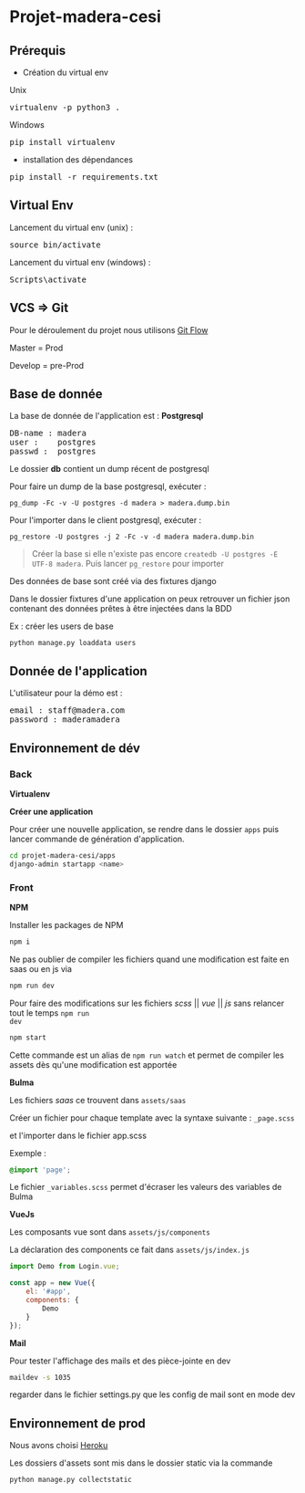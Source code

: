 # Projet-madera-cesi

## Prérequis
- Création du virtual env

Unix
<pre>virtualenv -p python3 .</pre>
Windows
<pre>pip install virtualenv</pre>
- installation des dépendances 

<pre>pip install -r requirements.txt</pre>

## Virtual Env
Lancement du virtual env (unix) :
<pre>source bin/activate</pre>

Lancement du virtual env (windows) :
<pre>Scripts\activate</pre>

## VCS => Git

Pour le déroulement du projet nous utilisons [Git Flow](https://danielkummer.github.io/git-flow-cheatsheet/)

Master = Prod

Develop = pre-Prod

## Base de donnée

La base de donnée de l'application est : **Postgresql** 

<pre>
DB-name : madera
user :    postgres
passwd :  postgres
</pre>

Le dossier **db** contient un dump récent de postgresql

Pour faire un dump de la base postgresql, exécuter :

`pg_dump -Fc -v -U postgres -d madera > madera.dump.bin`

Pour l'importer dans le client postgresql, exécuter :

`pg_restore -U postgres -j 2 -Fc -v -d madera madera.dump.bin`

>Créer la base si elle n'existe pas encore
`createdb -U postgres -E UTF-8 madera`.
>Puis lancer `pg_restore` pour importer

Des données de base sont créé via des fixtures django

Dans le dossier fixtures d'une application on peux retrouver un fichier json contenant des données prêtes à être injectées dans la BDD

Ex : créer les users de base

`python manage.py loaddata users`

## Donnée de l'application

L'utilisateur pour la démo est :

<pre>
email : staff@madera.com
password : maderamadera
</pre>

## Environnement de dév

### Back

**Virtualenv**

**Créer une application**

Pour créer une nouvelle application, se rendre dans le dossier `apps` puis lancer commande de génération d'application.

```bash
cd projet-madera-cesi/apps
django-admin startapp <name>
```

### Front

**NPM**

Installer les packages de NPM

```bash
npm i
```

Ne pas oublier de compiler les fichiers quand une modification est faite en saas ou en js via

```bash
npm run dev
```

Pour faire des modifications sur les fichiers *scss* || *vue* || *js* sans relancer tout le temps <code>npm run dev</code>

```bash
npm start
```
Cette commande est un alias de <code>npm run watch</code> et permet de compiler les assets dès qu'une modification est apportée

**Bulma**

Les fichiers *saas* ce trouvent dans <code>assets/saas</code>

Créer un fichier pour chaque template avec la syntaxe suivante : <code>_page.scss</code>

et l'importer dans le fichier app.scss 

Exemple :

```scss
@import 'page';
```

Le fichier <code>_variables.scss</code> permet d'écraser les valeurs des variables de Bulma

**VueJs**

Les composants vue sont dans <code>assets/js/components</code>

La déclaration des components ce fait dans <code>assets/js/index.js</code>

```javascript
import Demo from Login.vue;

const app = new Vue({
    el: '#app',
    components: {
        Demo
    }
});
```

**Mail**

Pour tester l'affichage des mails et des pièce-jointe en dev

```bash
maildev -s 1035
```
regarder dans le fichier settings.py que les config de mail sont en mode dev

## Environnement de prod

Nous avons choisi [Heroku](https://madera-dev.herokuapp.com/)

Les dossiers d'assets sont mis dans le dossier static via la commande 
```bash
python manage.py collectstatic
```

